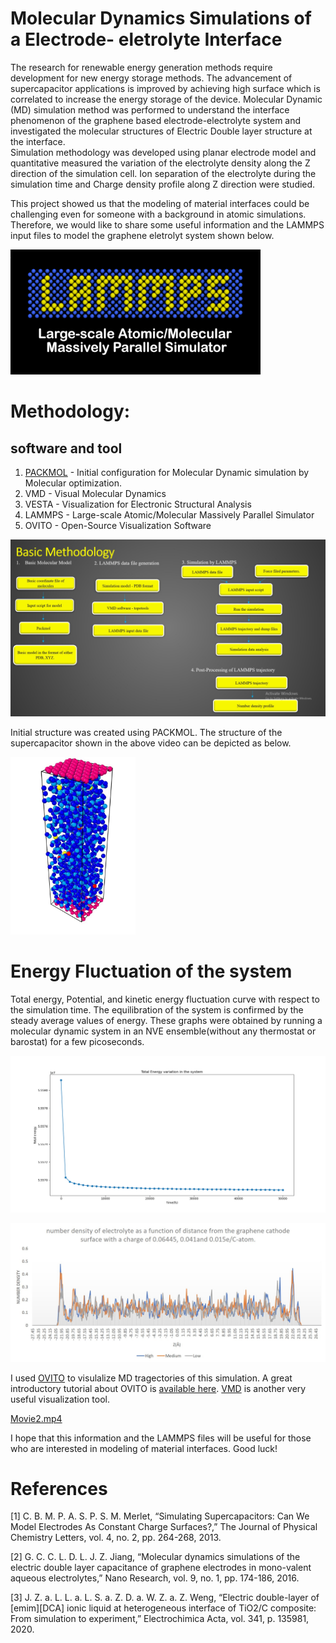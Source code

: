 # Molecular Dynamics Simulations of a Electrode- eletrolyte Interface

The research for renewable energy generation methods require development for new energy storage methods. The advancement of supercapacitor applications is improved by achieving high surface which is correlated to increase the energy storage of the device.
Molecular Dynamic (MD) simulation method was performed to understand the interface phenomenon of the graphene based electrode-electrolyte system and investigated the molecular structures of Electric Double layer structure at the interface.  
Simulation methodology was developed using planar electrode model and quantitative measured the variation of the electrolyte density along the Z direction of the simulation cell. Ion separation of the electrolyte during the simulation time and Charge density profile along Z direction were studied. 

 This project showed us that the modeling of material interfaces could be challenging even for someone with a background in atomic simulations. Therefore, we would like to share some useful information and the LAMMPS input files to model the graphene eletrolyt system shown below. 

<img src="assets/5f33f400-178d-11eb-948e-548b2e628b47.png" width="400">

 <!-- A movie of the simulation is [available here](https://youtu.be/Nx7B1W6U_m8). -->

# Methodology:

## software and tool

1. [PACKMOL](https://m3g.github.io/packmol/) - Initial configuration for Molecular Dynamic simulation by Molecular optimization.
2. VMD - Visual Molecular Dynamics
3. VESTA - Visualization for Electronic Structural Analysis
4. LAMMPS -  Large-scale Atomic/Molecular Massively Parallel Simulator
5. OVITO - Open-Source Visualization Software

 <img src="assets/Picture1.jpg" width="600">

Initial structure was created using PACKMOL. The structure of the supercapacitor  shown in the above video can be depicted as below.

 <img src="assets/Picture7.jpg" width="200">

# Energy Fluctuation of the system

Total energy, Potential, and kinetic energy fluctuation curve with respect to the simulation time. The equilibration of the system is confirmed by the steady average values of energy. These graphs were obtained by running a molecular dynamic system in an NVE ensemble(without any thermostat or barostat)
for a few picoseconds.

![Figure_1.png](2.%20NVE%20ensemble%2FFigure_1.png)

 <img src="assets/Numberdensity.jpg" width="600">

I used [OVITO](https://www.ovito.org/) to visulalize MD tragectories of this simulation. A great introductory tutorial about OVITO is [available here](https://youtu.be/z4rogk8pdt4). [VMD](https://www.ks.uiuc.edu/Research/vmd/vmd-1.9.3/) is another very useful visualization tool. 

[Movie2.mp4](assets%2FMovie2.mp4)

I hope that this information and the LAMMPS files will be useful for those who are interested in modeling of material interfaces. Good luck!

# References
[1] 	C. B. M. P. A. S. P. S. M. Merlet, “Simulating Supercapacitors: Can We Model Electrodes As Constant Charge Surfaces?,” The Journal of Physical Chemistry Letters, vol. 4, no. 2, pp. 264-268, 2013. 

[2] 	G. C. C. L. D. L. J. Z. Jiang, “Molecular dynamics simulations of the electric double layer capacitance of graphene electrodes in mono-valent aqueous electrolytes,” Nano Research, vol. 9, no. 1, pp. 174-186, 2016. 

[3] 	J. Z. a. L. L. a. L. S. a. Z. D. a. W. Z. a. Z. Weng, “Electric double-layer of [emim][DCA] ionic liquid at heterogeneous interface of TiO2/C composite: From simulation to experiment,” Electrochimica Acta, vol. 341, p. 135981, 2020. 	

